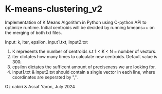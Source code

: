 # K-means-clustering_v2
Implementation of K Means Algorithm in Python using C-python API to optimize runtime.
Initial centroids will be decided by running kmeans++ on the merging of both txt files.

Input: k, iter, epsilon, input1.txt, input2.txt

1. K represents the number of centroids s.t 1 < K < N = number of vectors.
2. iter dictates how many times to calculate new centroids. Default value is 300.
3. epsilon dictates the sufficent amount of preciseness we are looking for.
4. input1.txt & input2.txt should contain a single vector in each line, where coordinates are seperated by ",".

Oz cabiri & Assaf Yaron, July 2024
